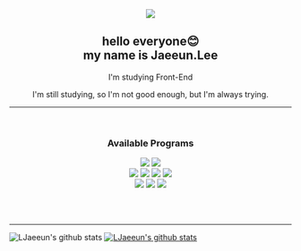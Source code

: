 <div align=center>
  <img src=https://capsule-render.vercel.app/api?type=Waving&color=auto&height=300&section=header&text=Jaeeun%20Lee&fontSize=90) />
</div>

<h2 align= 'center'>hello everyone😊<br />my name is Jaeeun.Lee</h2>

<p align= 'center'>I'm studying Front-End</p>
<p align= 'center'>I'm still studying, so I'm not good enough, but I'm always trying.</p>

<hr>
<br />

<h3 align= 'center'>Available Programs</h3>
<div style="display: block;" align= 'center'><img src="https://img.shields.io/badge/github-000?style=flat&logo=github&logoColor=fff"/> <img src="https://img.shields.io/badge/HTML5-E34F26?style=flat&logo=HTML5&logoColor=fff"/><br />
<img src="https://img.shields.io/badge/javascript-F7DF1E?style=flat&logo=javascript&logoColor=000"/> <img src="https://img.shields.io/badge/css3-1572B6?style=flat&logo=css3&logoColor=fff"/> <img src="https://img.shields.io/badge/React-61DAFB?style=flat&logo=React&logoColor=000"/> <img src="https://img.shields.io/badge/sass-CC6699?style=flat&logo=sass&logoColor=fff"/><br /><img src="https://img.shields.io/badge/Adobe Illustrator-FF9A00?style=flat&logo=Adobe Illustrator&logoColor=fff"/> <img src="https://img.shields.io/badge/Adobe Photoshop-31A8FF?style=flat&logo=Adobe Photoshop&logoColor=fff"/> <img src="https://img.shields.io/badge/Figma-F24E1E?style=flat&logo=Figma&logoColor=fff"/></div>

<br /><br />

<hr>

![LJaeeun's github stats](https://github-readme-stats.vercel.app/api?username=LJaeeun&show_icons=true&theme=blueberry)
[![LJaeeun's github stats](https://github-readme-stats.vercel.app/api/top-langs/?username=LJaeeun&show_icons=true&hide_border=true&title_color=004386&icon_color=004386&layout=compact)](https://github.com/LJaeeun)
